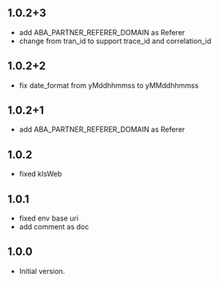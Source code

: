 ## 1.0.2+3
- add ABA_PARTNER_REFERER_DOMAIN as Referer
- change from tran_id to support trace_id and correlation_id 

## 1.0.2+2

- fix date_format from yMddhhmmss to yMMddhhmmss

## 1.0.2+1

- add ABA_PARTNER_REFERER_DOMAIN as Referer

## 1.0.2

- fixed kIsWeb
  
## 1.0.1

- fixed env base uri
- add comment as doc


## 1.0.0

- Initial version.
